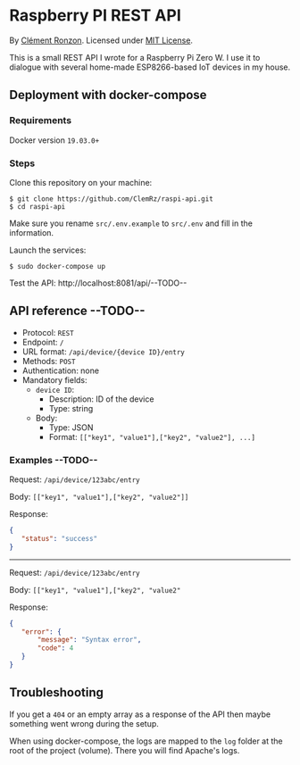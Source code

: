 # Raspberry PI REST API

By [Clément Ronzon](https://www.linkedin.com/in/clemrz/). Licensed under [MIT License](https://choosealicense.com/licenses/mit/).

This is a small REST API I wrote for a Raspberry Pi Zero W. I use it to dialogue with several home-made ESP8266-based IoT devices in my house.

## Deployment with docker-compose

### Requirements

Docker version `19.03.0+`

### Steps

Clone this repository on your machine:

```shell script
$ git clone https://github.com/ClemRz/raspi-api.git
$ cd raspi-api
```

Make sure you rename `src/.env.example` to `src/.env` and fill in the information.

Launch the services:

```shell script
$ sudo docker-compose up
```

Test the API: http://localhost:8081/api/--TODO--

## API reference --TODO--

 - Protocol: `REST`
 - Endpoint: `/`
 - URL format: `/api/device/{device ID}/entry`
 - Methods: `POST`
 - Authentication: none
 - Mandatory fields:
   * `device ID`:
     + Description: ID of the device
     + Type: string
   * Body:
     + Type: JSON
     + Format: `[["key1", "value1"],["key2", "value2"], ...]`
 
 ### Examples --TODO--
 
Request: `/api/device/123abc/entry`

Body: `[["key1", "value1"],["key2", "value2"]]`

Response: 
 ```json
{
    "status": "success"
}
```
---
Request: `/api/device/123abc/entry`

Body: `[["key1", "value1"],["key2", "value2"`

Response: 
 ```json
{
    "error": {
        "message": "Syntax error",
        "code": 4
    }
}
```

## Troubleshooting

If you get a `404` or an empty array as a response of the API then maybe something went wrong during the setup.

When using docker-compose, the logs are mapped to the `log` folder at the root of the project (volume). There you will find Apache's logs.
